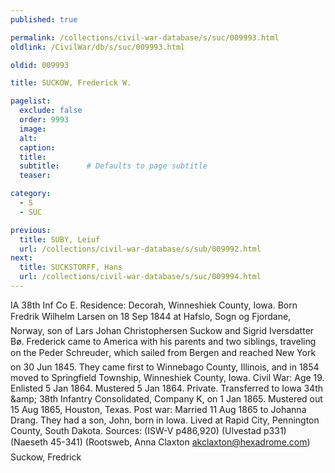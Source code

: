 ```yaml
---
published: true

permalink: /collections/civil-war-database/s/suc/009993.html
oldlink: /CivilWar/db/s/suc/009993.html

oldid: 009993

title: SUCKOW, Frederick W.

pagelist:
  exclude: false
  order: 9993
  image: 
  alt:
  caption:
  title:
  subtitle:      # Defaults to page subtitle
  teaser:

category: 
  - S 
  - SUC

previous:
  title: SUBY, Leiuf
  url: /collections/civil-war-database/s/sub/009992.html  
next:
  title: SUCKSTORFF, Hans
  url: /collections/civil-war-database/s/suc/009994.html   
---
```

IA 38th Inf Co E. Residence: Decorah, Winneshiek County, Iowa. Born &#147;Fredrik Wilhelm Larsen&#148; on 18 Sep 1844 at Hafslo, Sogn og Fjordane, Norway, son of Lars Johan Christophersen Suckow and Sigrid Iversdatter B&oslash;. Frederick came to America with his parents and two siblings, traveling on the &#147;Peder Schreuder&#148;, which sailed from Bergen and reached New York on 30 Jun 1845. They came first to Winnebago County, Illinois, and in 1854 moved to Springfield Township, Winneshiek County, Iowa. Civil War: Age 19. Enlisted 5 Jan 1864. Mustered 5 Jan 1864. Private. Transferred to Iowa 34th &amp;amp; 38th Infantry Consolidated, Company K, on 1 Jan 1865. Mustered out 15 Aug 1865, Houston, Texas. Post war: Married 11 Aug 1865 to Johanna Drang. They had a son, John, born in Iowa. Lived at Rapid City, Pennington County, South Dakota. Sources: (ISW-V p486,920) (Ulvestad p331) (Naeseth &#146;45-341) (Rootsweb, Anna Claxton [akclaxton@hexadrome.com](mailto:akclaxton@hexadrome.com)) &#147;Suckow, Fredrick&#148;